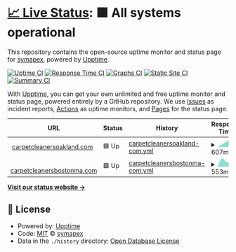 # [📈 Live Status](https://symapex.github.io/upsite): <!--live status--> **🟩 All systems operational**

This repository contains the open-source uptime monitor and status page for [symapex](https://symapex.github.io/upsite), powered by [Upptime](https://github.com/upptime/upptime).

[![Uptime CI](https://github.com/symapex/upsite/workflows/Uptime%20CI/badge.svg)](https://github.com/symapex/upsite/actions?query=workflow%3A%22Uptime+CI%22)
[![Response Time CI](https://github.com/symapex/upsite/workflows/Response%20Time%20CI/badge.svg)](https://github.com/symapex/upsite/actions?query=workflow%3A%22Response+Time+CI%22)
[![Graphs CI](https://github.com/symapex/upsite/workflows/Graphs%20CI/badge.svg)](https://github.com/symapex/upsite/actions?query=workflow%3A%22Graphs+CI%22)
[![Static Site CI](https://github.com/symapex/upsite/workflows/Static%20Site%20CI/badge.svg)](https://github.com/symapex/upsite/actions?query=workflow%3A%22Static+Site+CI%22)
[![Summary CI](https://github.com/symapex/upsite/workflows/Summary%20CI/badge.svg)](https://github.com/symapex/upsite/actions?query=workflow%3A%22Summary+CI%22)

With [Upptime](https://upptime.js.org), you can get your own unlimited and free uptime monitor and status page, powered entirely by a GitHub repository. We use [Issues](https://github.com/symapex/upsite/issues) as incident reports, [Actions](https://github.com/symapex/upsite/actions) as uptime monitors, and [Pages](https://symapex.github.io/upsite) for the status page.

<!--start: status pages-->
<!-- This summary is generated by Upptime (https://github.com/upptime/upptime) -->
<!-- Do not edit this manually, your changes will be overwritten -->
<!-- prettier-ignore -->
| URL | Status | History | Response Time | Uptime |
| --- | ------ | ------- | ------------- | ------ |
| <img alt="" src="https://favicons.githubusercontent.com/carpetcleanersoakland.com" height="13"> [carpetcleanersoakland.com](https://carpetcleanersoakland.com) | 🟩 Up | [carpetcleanersoakland-com.yml](https://github.com/symapex/upsite/commits/HEAD/history/carpetcleanersoakland-com.yml) | <details><summary><img alt="Response time graph" src="./graphs/carpetcleanersoakland-com/response-time-week.png" height="20"> 607ms</summary><br><a href="https://symapex.github.io/upsite/history/carpetcleanersoakland-com"><img alt="Response time 607" src="https://img.shields.io/endpoint?url=https%3A%2F%2Fraw.githubusercontent.com%2Fsymapex%2Fupsite%2FHEAD%2Fapi%2Fcarpetcleanersoakland-com%2Fresponse-time.json"></a><br><a href="https://symapex.github.io/upsite/history/carpetcleanersoakland-com"><img alt="24-hour response time 607" src="https://img.shields.io/endpoint?url=https%3A%2F%2Fraw.githubusercontent.com%2Fsymapex%2Fupsite%2FHEAD%2Fapi%2Fcarpetcleanersoakland-com%2Fresponse-time-day.json"></a><br><a href="https://symapex.github.io/upsite/history/carpetcleanersoakland-com"><img alt="7-day response time 607" src="https://img.shields.io/endpoint?url=https%3A%2F%2Fraw.githubusercontent.com%2Fsymapex%2Fupsite%2FHEAD%2Fapi%2Fcarpetcleanersoakland-com%2Fresponse-time-week.json"></a><br><a href="https://symapex.github.io/upsite/history/carpetcleanersoakland-com"><img alt="30-day response time 607" src="https://img.shields.io/endpoint?url=https%3A%2F%2Fraw.githubusercontent.com%2Fsymapex%2Fupsite%2FHEAD%2Fapi%2Fcarpetcleanersoakland-com%2Fresponse-time-month.json"></a><br><a href="https://symapex.github.io/upsite/history/carpetcleanersoakland-com"><img alt="1-year response time 607" src="https://img.shields.io/endpoint?url=https%3A%2F%2Fraw.githubusercontent.com%2Fsymapex%2Fupsite%2FHEAD%2Fapi%2Fcarpetcleanersoakland-com%2Fresponse-time-year.json"></a></details> | <details><summary><a href="https://symapex.github.io/upsite/history/carpetcleanersoakland-com">100.00%</a></summary><a href="https://symapex.github.io/upsite/history/carpetcleanersoakland-com"><img alt="All-time uptime 100.00%" src="https://img.shields.io/endpoint?url=https%3A%2F%2Fraw.githubusercontent.com%2Fsymapex%2Fupsite%2FHEAD%2Fapi%2Fcarpetcleanersoakland-com%2Fuptime.json"></a><br><a href="https://symapex.github.io/upsite/history/carpetcleanersoakland-com"><img alt="24-hour uptime 100.00%" src="https://img.shields.io/endpoint?url=https%3A%2F%2Fraw.githubusercontent.com%2Fsymapex%2Fupsite%2FHEAD%2Fapi%2Fcarpetcleanersoakland-com%2Fuptime-day.json"></a><br><a href="https://symapex.github.io/upsite/history/carpetcleanersoakland-com"><img alt="7-day uptime 100.00%" src="https://img.shields.io/endpoint?url=https%3A%2F%2Fraw.githubusercontent.com%2Fsymapex%2Fupsite%2FHEAD%2Fapi%2Fcarpetcleanersoakland-com%2Fuptime-week.json"></a><br><a href="https://symapex.github.io/upsite/history/carpetcleanersoakland-com"><img alt="30-day uptime 100.00%" src="https://img.shields.io/endpoint?url=https%3A%2F%2Fraw.githubusercontent.com%2Fsymapex%2Fupsite%2FHEAD%2Fapi%2Fcarpetcleanersoakland-com%2Fuptime-month.json"></a><br><a href="https://symapex.github.io/upsite/history/carpetcleanersoakland-com"><img alt="1-year uptime 100.00%" src="https://img.shields.io/endpoint?url=https%3A%2F%2Fraw.githubusercontent.com%2Fsymapex%2Fupsite%2FHEAD%2Fapi%2Fcarpetcleanersoakland-com%2Fuptime-year.json"></a></details>
| <img alt="" src="https://favicons.githubusercontent.com/carpetcleanersbostonma.com" height="13"> [carpetcleanersbostonma.com](https://carpetcleanersbostonma.com/) | 🟩 Up | [carpetcleanersbostonma-com.yml](https://github.com/symapex/upsite/commits/HEAD/history/carpetcleanersbostonma-com.yml) | <details><summary><img alt="Response time graph" src="./graphs/carpetcleanersbostonma-com/response-time-week.png" height="20"> 553ms</summary><br><a href="https://symapex.github.io/upsite/history/carpetcleanersbostonma-com"><img alt="Response time 553" src="https://img.shields.io/endpoint?url=https%3A%2F%2Fraw.githubusercontent.com%2Fsymapex%2Fupsite%2FHEAD%2Fapi%2Fcarpetcleanersbostonma-com%2Fresponse-time.json"></a><br><a href="https://symapex.github.io/upsite/history/carpetcleanersbostonma-com"><img alt="24-hour response time 553" src="https://img.shields.io/endpoint?url=https%3A%2F%2Fraw.githubusercontent.com%2Fsymapex%2Fupsite%2FHEAD%2Fapi%2Fcarpetcleanersbostonma-com%2Fresponse-time-day.json"></a><br><a href="https://symapex.github.io/upsite/history/carpetcleanersbostonma-com"><img alt="7-day response time 553" src="https://img.shields.io/endpoint?url=https%3A%2F%2Fraw.githubusercontent.com%2Fsymapex%2Fupsite%2FHEAD%2Fapi%2Fcarpetcleanersbostonma-com%2Fresponse-time-week.json"></a><br><a href="https://symapex.github.io/upsite/history/carpetcleanersbostonma-com"><img alt="30-day response time 553" src="https://img.shields.io/endpoint?url=https%3A%2F%2Fraw.githubusercontent.com%2Fsymapex%2Fupsite%2FHEAD%2Fapi%2Fcarpetcleanersbostonma-com%2Fresponse-time-month.json"></a><br><a href="https://symapex.github.io/upsite/history/carpetcleanersbostonma-com"><img alt="1-year response time 553" src="https://img.shields.io/endpoint?url=https%3A%2F%2Fraw.githubusercontent.com%2Fsymapex%2Fupsite%2FHEAD%2Fapi%2Fcarpetcleanersbostonma-com%2Fresponse-time-year.json"></a></details> | <details><summary><a href="https://symapex.github.io/upsite/history/carpetcleanersbostonma-com">100.00%</a></summary><a href="https://symapex.github.io/upsite/history/carpetcleanersbostonma-com"><img alt="All-time uptime 100.00%" src="https://img.shields.io/endpoint?url=https%3A%2F%2Fraw.githubusercontent.com%2Fsymapex%2Fupsite%2FHEAD%2Fapi%2Fcarpetcleanersbostonma-com%2Fuptime.json"></a><br><a href="https://symapex.github.io/upsite/history/carpetcleanersbostonma-com"><img alt="24-hour uptime 100.00%" src="https://img.shields.io/endpoint?url=https%3A%2F%2Fraw.githubusercontent.com%2Fsymapex%2Fupsite%2FHEAD%2Fapi%2Fcarpetcleanersbostonma-com%2Fuptime-day.json"></a><br><a href="https://symapex.github.io/upsite/history/carpetcleanersbostonma-com"><img alt="7-day uptime 100.00%" src="https://img.shields.io/endpoint?url=https%3A%2F%2Fraw.githubusercontent.com%2Fsymapex%2Fupsite%2FHEAD%2Fapi%2Fcarpetcleanersbostonma-com%2Fuptime-week.json"></a><br><a href="https://symapex.github.io/upsite/history/carpetcleanersbostonma-com"><img alt="30-day uptime 100.00%" src="https://img.shields.io/endpoint?url=https%3A%2F%2Fraw.githubusercontent.com%2Fsymapex%2Fupsite%2FHEAD%2Fapi%2Fcarpetcleanersbostonma-com%2Fuptime-month.json"></a><br><a href="https://symapex.github.io/upsite/history/carpetcleanersbostonma-com"><img alt="1-year uptime 100.00%" src="https://img.shields.io/endpoint?url=https%3A%2F%2Fraw.githubusercontent.com%2Fsymapex%2Fupsite%2FHEAD%2Fapi%2Fcarpetcleanersbostonma-com%2Fuptime-year.json"></a></details>

<!--end: status pages-->

[**Visit our status website →**](https://symapex.github.io/upsite)

## 📄 License

- Powered by: [Upptime](https://github.com/upptime/upptime)
- Code: [MIT](./LICENSE) © [symapex](https://symapex.github.io/upsite)
- Data in the `./history` directory: [Open Database License](https://opendatacommons.org/licenses/odbl/1-0/)

